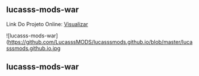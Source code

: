 ## lucasss-mods-war

Link Do Projeto Online: [Visualizar](https://lucasss-mods-war.tk)

![lucasss-mods-war](https://github.com/LucasssMODS/lucasssmods.github.io/blob/master/lucasssmods.github.io.jpg
## lucasss-mods-war
